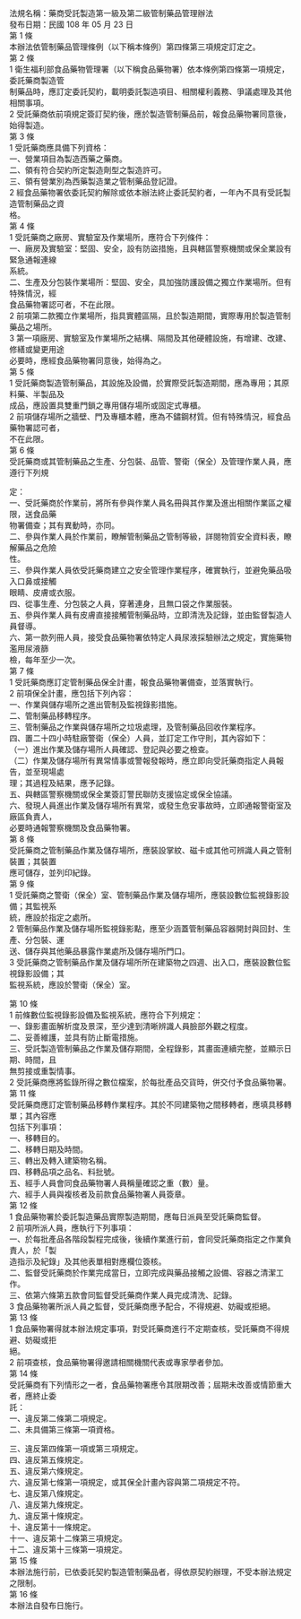 法規名稱：藥商受託製造第一級及第二級管制藥品管理辦法  
發布日期：民國 108 年 05 月 23 日  
第 1 條  
本辦法依管制藥品管理條例（以下稱本條例）第四條第三項規定訂定之。  
第 2 條  
1 衛生福利部食品藥物管理署（以下稱食品藥物署）依本條例第四條第一項規定，委託藥商製造管  
制藥品時，應訂定委託契約，載明委託製造項目、相關權利義務、爭議處理及其他相關事項。  
2 受託藥商依前項規定簽訂契約後，應於製造管制藥品前，報食品藥物署同意後，始得製造。  
第 3 條  
1 受託藥商應具備下列資格：  
一、營業項目為製造西藥之藥商。  
二、領有符合契約所定製造劑型之製造許可。  
三、領有營業別為西藥製造業之管制藥品登記證。  
2 經食品藥物署依委託契約解除或依本辦法終止委託契約者，一年內不具有受託製造管制藥品之資  
格。  
第 4 條  
1 受託藥商之廠房、實驗室及作業場所，應符合下列條件：  
一、廠房及實驗室：堅固、安全，設有防盜措施，且與轄區警察機關或保全業設有緊急通報連線  
系統。  
二、生產及分包裝作業場所：堅固、安全，具加強防護設備之獨立作業場所。但有特殊情況，經  
食品藥物署認可者，不在此限。  
2 前項第二款獨立作業場所，指具實體區隔，且於製造期間，實際專用於製造管制藥品之場所。  
3 第一項廠房、實驗室及作業場所之結構、隔間及其他硬體設施，有增建、改建、修繕或變更用途  
必要時，應經食品藥物署同意後，始得為之。  
第 5 條  
1 受託藥商製造管制藥品，其設施及設備，於實際受託製造期間，應為專用；其原料藥、半製品及  
成品，應設置具雙重門鎖之專用儲存場所或固定式專櫃。  
2 前項儲存場所之牆壁、門及專櫃本體，應為不鏽鋼材質。但有特殊情況，經食品藥物署認可者，  
不在此限。  
第 6 條  
受託藥商或其管制藥品之生產、分包裝、品管、警衛（保全）及管理作業人員，應遵行下列規  


定：  
一、受託藥商於作業前，將所有參與作業人員名冊與其作業及進出相關作業區之權限，送食品藥  
物署備查；其有異動時，亦同。  
二、參與作業人員於作業前，瞭解管制藥品之管制等級，詳閱物質安全資料表，瞭解藥品之危險  
性。  
三、參與作業人員依受託藥商建立之安全管理作業程序，確實執行，並避免藥品吸入口鼻或接觸  
眼睛、皮膚或衣服。  
四、從事生產、分包裝之人員，穿著連身，且無口袋之作業服裝。  
五、參與作業人員有皮膚直接接觸管制藥品時，立即清洗及記錄，並由監督製造人員督導。  
六、第一款列冊人員，接受食品藥物署依特定人員尿液採驗辦法之規定，實施藥物濫用尿液篩  
檢，每年至少一次。  
第 7 條  
1 受託藥商應訂定管制藥品保全計畫，報食品藥物署備查，並落實執行。  
2 前項保全計畫，應包括下列內容：  
一、作業與儲存場所之進出管制及監視錄影措施。  
二、管制藥品移轉程序。  
三、管制藥品之作業與儲存場所之垃圾處理，及管制藥品回收作業程序。  
四、置二十四小時駐廠警衛（保全）人員，並訂定工作守則，其內容如下：  
（一）進出作業及儲存場所人員確認、登記與必要之檢查。  
（二）作業及儲存場所有異常情事或警報發報時，應立即向受託藥商指定人員報告，並至現場處  
理；其過程及結果，應予記錄。  
五、與轄區警察機關或保全業簽訂警民聯防支援協定或保全協議。  
六、發現人員進出作業及儲存場所有異常，或發生危安事故時，立即通報警衛室及廠區負責人，  
必要時通報警察機關及食品藥物署。  
第 8 條  
受託藥商之管制藥品作業及儲存場所，應裝設掌紋、磁卡或其他可辨識人員之管制裝置；其裝置  
應可儲存，並列印紀錄。  
第 9 條  
1 受託藥商之警衛（保全）室、管制藥品作業及儲存場所，應裝設數位監視錄影設備；其監視系  
統，應設於指定之處所。  
2 管制藥品作業及儲存場所監視錄影點，應至少涵蓋管制藥品容器開封與回封、生產、分包裝、運  
送、儲存與其他藥品暴露作業處所及儲存場所門口。  
3 受託藥商之管制藥品作業及儲存場所所在建築物之四週、出入口，應裝設數位監視錄影設備；其  
監視系統，應設於警衛（保全）室。  


第 10 條  
1 前條數位監視錄影設備及監視系統，應符合下列規定：  
一、錄影畫面解析度及景深，至少達到清晰辨識人員臉部外觀之程度。  
二、妥善維護，並具有防止斷電措施。  
三、受託製造管制藥品之作業及儲存期間，全程錄影，其畫面連續完整，並顯示日期、時間，且  
無剪接或重製情事。  
2 受託藥商應將監錄所得之數位檔案，於每批產品交貨時，併交付予食品藥物署。  
第 11 條  
受託藥商應訂定管制藥品移轉作業程序。其於不同建築物之間移轉者，應填具移轉單；其內容應  
包括下列事項：  
一、移轉目的。  
二、移轉日期及時間。  
三、轉出及轉入建築物名稱。  
四、移轉品項之品名、料批號。  
五、經手人員會同食品藥物署人員稱量確認之重（數）量。  
六、經手人員與複核者及前款食品藥物署人員簽章。  
第 12 條  
1 食品藥物署於委託製造藥品實際製造期間，應每日派員至受託藥商監督。  
2 前項所派人員，應執行下列事項：  
一、於每批產品各階段製程完成後，後續作業進行前，會同受託藥商指定之作業負責人，於「製  
造指示及紀錄」及其他表單相對應欄位簽核。  
二、監督受託藥商於作業完成當日，立即完成與藥品接觸之設備、容器之清潔工作。  
三、依第六條第五款會同監督受託藥商作業人員完成清洗、記錄。  
3 食品藥物署所派人員之監督，受託藥商應予配合，不得規避、妨礙或拒絕。  
第 13 條  
1 食品藥物署得就本辦法規定事項，對受託藥商進行不定期查核，受託藥商不得規避、妨礙或拒  
絕。  
2 前項查核，食品藥物署得邀請相關機關代表或專家學者參加。  
第 14 條  
受託藥商有下列情形之一者，食品藥物署應令其限期改善；屆期未改善或情節重大者，應終止委  
託：  
一、違反第二條第二項規定。  
二、未具備第三條第一項資格。  


三、違反第四條第一項或第三項規定。  
四、違反第五條規定。  
五、違反第六條規定。  
六、違反第七條第一項規定，或其保全計畫內容與第二項規定不符。  
七、違反第八條規定。  
八、違反第九條規定。  
九、違反第十條規定。  
十、違反第十一條規定。  
十一、違反第十二條第三項規定。  
十二、違反第十三條第一項規定。  
第 15 條  
本辦法施行前，已依委託契約製造管制藥品者，得依原契約辦理，不受本辦法規定之限制。  
第 16 條  
本辦法自發布日施行。  



